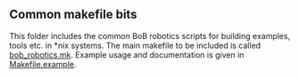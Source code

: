 ## Common makefile bits
This folder includes the common BoB robotics scripts for building examples, tools etc. in \*nix systems. The main makefile to be included is called [bob\_robotics.mk](bob\_robotics.mk). Example usage and documentation is given in [Makefile.example](Makefile.example).
